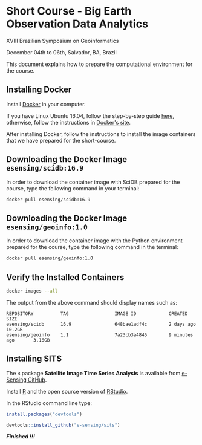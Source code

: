 # Short Course - Big Earth Observation Data Analytics

<p>XVIII Brazilian Symposium on Geoinformatics</p>
<p>December 04th to 06th, Salvador, BA, Brazil</p>

This document explains how to prepare the computational environment for the course.

## Installing Docker

Install [Docker](https://www.docker.com) in your computer.

If you have Linux Ubuntu 16.04, follow the step-by-step guide [here](https://www.digitalocean.com/community/tutorials/como-instalar-e-usar-o-docker-no-ubuntu-16-04-pt), otherwise, follow the instructions in [Docker's site](https://www.docker.com/community-edition).

After installing Docker, follow the instructions to install the image containers that we have prepared for the short-course.


## Downloading the Docker Image `esensing/scidb:16.9`

In order to download the container image with SciDB prepared for the course, type the following command in your terminal:
```bash
docker pull esensing/scidb:16.9
```


## Downloading the Docker Image `esensing/geoinfo:1.0`

In order to download the container image with the Python environment prepared for the course, type the following command in the terminal:
```bash
docker pull esensing/geoinfo:1.0
```


## Verify the Installed Containers

```bash
docker images --all
```

The output from the above command should display names such as:
```
REPOSITORY          TAG                 IMAGE ID            CREATED             SIZE
esensing/scidb      16.9                648bae1adf4c        2 days ago          10.2GB
esensing/geoinfo    1.1                 7a23cb3a4845        9 minutes ago       3.16GB
```


## Installing SITS

The `R` package **Satellite Image Time Series Analysis** is available from [e-Sensing GitHub](https://github.com/e-sensing/sits).

Install [R](https://www.r-project.org/) and the open source version of [RStudio](https://www.rstudio.com/).

In the RStudio command line type:
```R
install.packages("devtools")
```

```R
devtools::install_github("e-sensing/sits")
```


***Finished !!!***
